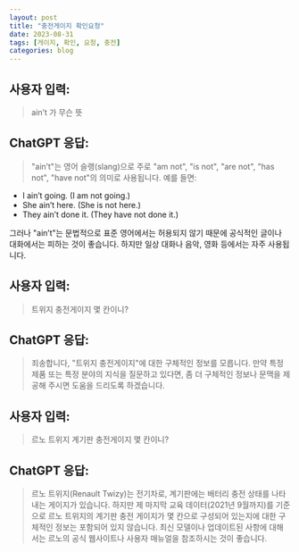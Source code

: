 ```yaml
---
layout: post
title: "충전게이지 확인요청"
date: 2023-08-31
tags: [게이지, 확인, 요청, 충전]
categories: blog
---
```


## 사용자 입력:
> ain’t 가 무슨 뜻

## ChatGPT 응답:
> "ain’t"는 영어 슬랭(slang)으로 주로 "am not", "is not", "are not", "has not", "have not"의 의미로 사용됩니다. 예를 들면:
- I ain’t going. (I am not going.)
- She ain’t here. (She is not here.)
- They ain’t done it. (They have not done it.)

그러나 "ain’t"는 문법적으로 표준 영어에서는 허용되지 않기 때문에 공식적인 글이나 대화에서는 피하는 것이 좋습니다. 하지만 일상 대화나 음악, 영화 등에서는 자주 사용됩니다.

## 사용자 입력:
> 트위지 충전게이지 몇 칸이니?

## ChatGPT 응답:
> 죄송합니다, "트위지 충전게이지"에 대한 구체적인 정보를 모릅니다. 만약 특정 제품 또는 특정 분야의 지식을 질문하고 있다면, 좀 더 구체적인 정보나 문맥을 제공해 주시면 도움을 드리도록 하겠습니다.

## 사용자 입력:
> 르노 트위지 계기판 충전게이지 몇 칸이니?

## ChatGPT 응답:
> 르노 트위지(Renault Twizy)는 전기차로, 계기판에는 배터리 충전 상태를 나타내는 게이지가 있습니다. 하지만 제 마지막 교육 데이터(2021년 9월까지)를 기준으로 르노 트위지의 계기판 충전 게이지가 몇 칸으로 구성되어 있는지에 대한 구체적인 정보는 포함되어 있지 않습니다. 최신 모델이나 업데이트된 사항에 대해서는 르노의 공식 웹사이트나 사용자 매뉴얼을 참조하시는 것이 좋습니다.

